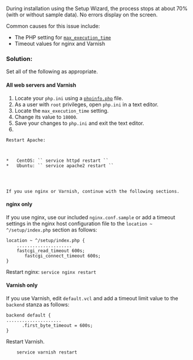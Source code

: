 During installation using the Setup Wizard, the process stops at about 70% (with or without sample data). No errors display on the screen.

Common causes for this issue include:

*   The PHP setting for [`` max_execution_time ``](http://php.net/manual/en/info.configuration.php#ini.max-execution-time)
*   Timeout values for nginx and Varnish

<h3 id="solution-">Solution:</h3>

Set all of the following as appropriate.

<h4 id="all-web-servers-and-varnish">All web servers and Varnish</h4>

1.   Locate your `` php.ini `` using a [`` phpinfo.php ``](https://devdocs.magento.com/guides/v2.3/install-gde/prereq/optional.html#install-optional-phpinfo) file.
2.   As a user with `` root `` privileges, open `` php.ini `` in a text editor.
3.   Locate the `` max_execution_time `` setting.
4.   Change its value to `` 18000 ``.
5.   Save your changes to `` php.ini `` and exit the text editor.
6.   
    
    Restart Apache:
    
    
    
    *   CentOS: `` service httpd restart ``
    *   Ubuntu: `` service apache2 restart ``
    
    
    
    
    If you use nginx or Varnish, continue with the following sections.
    
    

<h4 id="nginx-only">nginx only</h4>

If you use nginx, use our included `` nginx.conf.sample `` or add a timeout settings in the nginx host configuration file to the `` location ~ ^/setup/index.php `` section as follows:

<pre><code class="language-php">location ~ ^/setup/index.php {
    .....................
    fastcgi_read_timeout 600s;
       fastcgi_connect_timeout 600s;
}</code></pre>

Restart nginx: `` service nginx restart ``

<h4 id="varnish-only">Varnish only</h4>

If you use Varnish, edit `` default.vcl `` and add a timeout limit value to the `` backend `` stanza as follows:

<pre><code class="language-php">backend default {
.....................
      .first_byte_timeout = 600s;
}</code></pre>

Restart Varnish.

<pre><code class="language-php">    service varnish restart</code></pre>